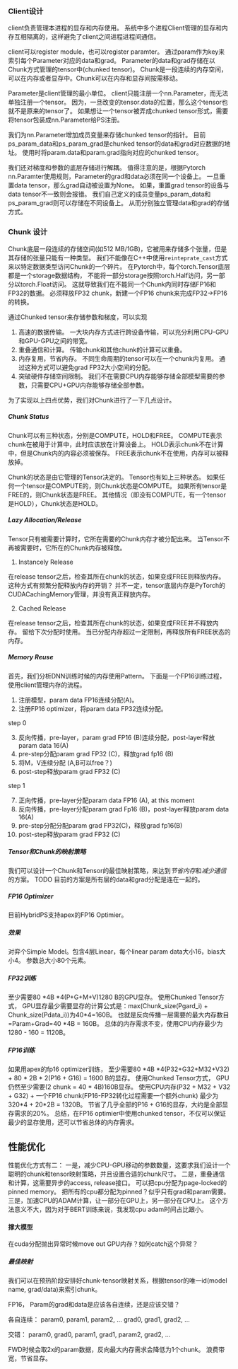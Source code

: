 ### Client设计
client负责管理本进程的显存和内存使用。
系统中多个进程Client管理的显存和内存互相隔离的，这样避免了client之间进程进程间通信。

client可以register module，也可以register paramter。
通过param作为key来索引每个Parameter对应的data和grad。
Parameter的data和grad存储在以Chunk方式管理的tensor中(chunked tensor)。
Chunk是一段连续的内存空间，可以在内存或者显存中。Chunk可以在内存和显存间按需移动。

Parameter是client管理的最小单位。
client只能注册一个nn.Parameter，而无法单独注册一个tensor。
因为，一旦改变的tensor.data的位置，那么这个tensor也就不是原来的tensor了。
如果想让一个tensor被弄成chunked tensor形式，需要将tensor包装成nn.Parameter给PS注册。

我们为nn.Parameter增加成员变量来存储chunked tensor的指针。
目前ps_param_data和ps_param_grad是chunked tensor的data和grad对应数据的地址。
使用时将param.data和param.grad指向对应的chunked tensor。

我们还对梯度和参数的底层存储进行解耦。
值得注意的是，根据Pytorch nn.Paramter使用规则，Parameter的grad和data必须在同一个设备上。
一旦重置data tensor，那么grad自动被设置为None。
如果，重置grad tensor的设备与data tensor不一致则会报错。
我们自己定义的成员变量ps_param_data和ps_param_grad则可以存储在不同设备上。
从而分别独立管理data和grad的存储方式。

### Chunk 设计
Chunk底层一段连续的存储空间(如512 MB/1GB)，它被用来存储多个张量，但是其存储的张量只能有一种类型。
我们不能像在C++中使用`reinteprate_cast`方式来以特定数据类型访问Chunk的一个碎片。
在Pytorch中，每个torch.Tensor底层都是一个storage数据结构，
不能将一部分storage按照torch.Half访问，另一部分以torch.Float访问。
这就导致我们在不能同一个Chunk内同时存储FP16和FP32的数据。
必须释放FP32 chunk，新建一个FP16 chunk来完成FP32->FP16的转换。

通过Chunked tensor来存储参数和梯度，可以实现
1. 高速的数据传输。
一大块内存方式进行跨设备传输，可以充分利用CPU-GPU和GPU-GPU之间的带宽。
2. 重叠通信和计算。
传输chunk和其他chunk的计算可以重叠。
3. 内存复用，节省内存。
不同生命周期的tensor可以在一个chunk内复用。
通过这种方式可以避免grad FP32大小空间的分配。
4. 突破硬件存储空间限制。
我们不在需要CPU内存能够存储全部模型需要的参数，只需要CPU+GPU内存能够存储全部参数。

为了实现以上四点优势，我们对Chunk进行了一下几点设计。

##### Chunk Status
Chunk可以有三种状态，分别是COMPUTE，HOLD和FREE。
COMPUTE表示chunk在被用于计算中，此时应该放在计算设备上。
HOLD表示chunk不在计算中，但是Chunk内的内容必须被保存。
FREE表示chunk不在使用，内存可以被释放掉。

Chunk的状态是由它管理的Tensor决定的。
Tensor也有如上三种状态。
如果任何一个tensor是COMPUTE的，则Chunk状态是COMPUTE。
如果所有tensor是FREE的，则Chunk状态是FREE。
其他情况（即没有COMPUTE，有一个tensor是HOLD），Chunk状态是HOLD。

##### Lazy Allocation/Release
Tensor只有被需要计算时，它所在需要的Chunk内存才被分配出来。
当Tensor不再被需要时，它所在的Chunk内存被释放。

1. Instancely Release

在release tensor之后，检查其所在chunk的状态，如果变成FREE则释放内存。
这种方式有频繁分配释放内存的开销？
并不一定，tensor底层内存是PyTorch的CUDACachingMemory管理，并没有真正释放内存。

2. Cached Release

在release tensor之后，检查其所在chunk的状态，如果变成FREE并不释放内存。
留给下次分配时使用。
当已分配内存超过一定限制，再释放所有FREE状态的内存。

#####  Memory Reuse
首先，我们分析DNN训练时候的内存使用Pattern。
下面是一个FP16训练过程，使用client管理内存的流程。

1. 注册模型，param data FP16连续分配(A)。
2. 注册FP16 optimizer，将param data FP32连续分配。

step 0

3. 反向传播，pre-layer，param grad FP16 (B)连续分配，post-layer释放param data 16(A)
4. pre-step分配param grad FP32 (C)，释放grad fp16 (B)
5. 将M，V连续分配 (A,B可以free？)
6. post-step释放param grad FP32 (C)

step 1

7. 正向传播，pre-layer分配param data FP16 (A), at this moment
8. 反向传播，pre-layer分配param grad Fp16 (B)，post-layer释放param data 16(A)
9. pre-step分配分配param grad FP32(C)，释放grad fp16(B)
10. post-step释放param grad FP32 (C)

##### Tensor和Chunk的映射策略
我们可以设计一个Chunk和Tensor的最佳映射策略，来达到*节省内存*和*减少通信*的方案。
TODO
目前的方案是所有层的data和grad分配是连在一起的。

##### FP16 Optimizer
目前HybridPS支持apex的FP16 Optimier。

##### 效果
对弈个Simple Model。包含4层Linear，每个linear param data大小16，bias大小4。
参数总大小80个元素。

##### FP32训练
至少需要80 \*4B \*4(P+G+M+V)1280 B的GPU显存。
使用Chunked Tensor方式，
GPU显存最少需要显存的计算公式是：max(Chunk_size(Pgard_i) + Chunk_size(Pdata_i))为40*4=160B。
也就是反向传播一层需要的最大内存数目=Param+Grad=40 \*4B = 160B。
总体的内存需求不变，使用CPU内存最少为1280 - 160 = 1120B。

##### FP16训练
如果用apex的fp16 optimizer训练，
至少需要80 \*4B \*4(P32+G32+M32+V32) + 80 \* 2B \* 2(P16 + G16) = 1600 B的显存。
使用Chunked Tensor方式，
GPU仍然至少需要(2 chunk = 40 * 4B)160B显存。
使用CPU内存(P32 + M32 + V32 + G32) + 一个FP16 chunk(FP16-FP32转化过程需要一个额外chunk) 最少为320\*4 + 20\*2B = 1320B。
节省了几乎全部的P16 + G16的显存，大约是全部显存需求的20%。
总结，在FP16 optimier中使用chunked tensor，不仅可以保证最少的显存使用，还可以节省总体的内存需求。


## 性能优化
性能优化方式有二：
一是，减少CPU-GPU移动的参数数量，这要求我们设计一个聪明的chunk和tensor映射策略，并且设置合适的chunk尺寸。
二是，重叠通信和计算，这需要异步的access, release接口。
可以把cpu分配为page-locked的pinned memory。
把所有的cpu都分配为pinned？似乎只有grad和param需要。
三是，加速CPU的ADAM计算，让一部分在GPU上，另一部分在CPU上。
这个方法意义不大，因为对于BERT训练来说，我发现cpu adam时间占比跟小。

#### 撑大模型
在cuda分配抛出异常时候move out GPU内存？如何catch这个异常？


##### 最佳映射
我们可以在预热阶段安排好chunk-tensor映射关系，根据tensor的唯一id(model name, grad/data)来索引chunk。

FP16，
Param的grad和data是应该各自连续，还是应该交错？

各自连续：
param0, param1, param2, ...
grad0, grad1, grad2, ...

交错：
param0, grad0, param1, grad1, param2, grad2, ...

FWD时候会取2x的param数据，反向最大内存需求会降低为1个chunk。
浪费带宽，节省显存。
